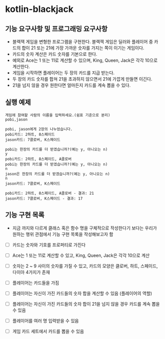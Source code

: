 # kotlin-blackjack

## 기능 요구사항 및 프로그래밍 요구사항
- 블랙잭 게임을 변형한 프로그램을 구현한다. 블랙잭 게임은 딜러와 플레이어 중 카드의 합이 21 또는 21에 가장 가까운 숫자를 가지는 쪽이 이기는 게임이다.
- 카드의 숫자 계산은 카드 숫자를 기본으로 한다.
- 예외로 Ace는 1 또는 11로 계산할 수 있으며, King, Queen, Jack은 각각 10으로 계산한다.
- 게임을 시작하면 플레이어는 두 장의 카드를 지급 받는다.
- 두 장의 카드 숫자를 합쳐 21을 초과하지 않으면서 21에 가깝게 만들면 이긴다.
- 21을 넘지 않을 경우 원한다면 얼마든지 카드를 계속 뽑을 수 있다.

## 실행 예제
```text
게임에 참여할 사람의 이름을 입력하세요.(쉼표 기준으로 분리)
pobi,jason

pobi, jason에게 2장의 나누었습니다.
pobi카드: 2하트, 8스페이드
jason카드: 7클로버, K스페이드

pobi는 한장의 카드를 더 받겠습니까?(예는 y, 아니오는 n)
y
pobi카드: 2하트, 8스페이드, A클로버
pobi는 한장의 카드를 더 받겠습니까?(예는 y, 아니오는 n)
n
jason은 한장의 카드를 더 받겠습니까?(예는 y, 아니오는 n)
n
jason카드: 7클로버, K스페이드

pobi카드: 2하트, 8스페이드, A클로버 - 결과: 21
jason카드: 7클로버, K스페이드 - 결과: 17
```
## 기능 구현 목록

* 지금 까지와 다르게 클래스 혹은 함수 명을 구체적으로 작성한다기 보다는 우리가 원하는 행위 관점에서 기능 구현 목록을 작성해보고자 함

- [ ] 카드는 숫자와 기호를 프로퍼티로 가진다
- [ ] Ace는 1 또는 11로 계산할 수 있고, King, Queen, Jack은 각각 10으로 계산
- [ ] 숫자는 2 ~ 9 사이의 숫자를 가질 수 있고, 카드의 모양은 클로버, 하트, 스페이드, 다이아 4가지가 존재
- [ ] 플레이어는 카드들을 가짐
- [ ] 플레이어는 자신이 가진 카드들의 숫자 합을 계산할 수 있음 (플레이어의 역할)
- [ ] 플레이어는 자신이 가진 카드들의 숫자 합이 21을 넘지 않을 경우 카드를 계속 뽑을 수 있음
- [ ] 플레이어를 여러 명 입력받을 수 있음
- [ ] 게임 카드 세트에서 카드를 뽑을 수 있음



